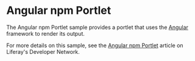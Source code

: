 # Angular npm Portlet

The Angular npm Portlet sample provides a portlet that uses the
[Angular](https://angular.io/) framework to render its output.

For more details on this sample, see the
[Angular npm Portlet](https://dev.liferay.com/develop/reference/-/knowledge_base/7-0/angular-npm-portlet)
article on Liferay's Developer Network.